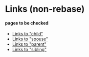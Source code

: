 # Links (non-rebase)

#### pages to be checked

* [Links to "child"](to_child.md)
* [Links to "spouse"](to_spouse.md)
* [Links to "parent"](a/to_parent.md)
* [Links to "sibling"](b/to_sibling.md)
